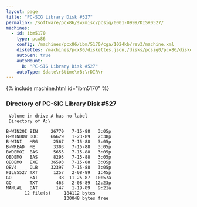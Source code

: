 ```yaml
---
layout: page
title: "PC-SIG Library Disk #527"
permalink: /software/pcx86/sw/misc/pcsig/0001-0999/DISK0527/
machines:
  - id: ibm5170
    type: pcx86
    config: /machines/pcx86/ibm/5170/cga/1024kb/rev3/machine.xml
    diskettes: /machines/pcx86/diskettes.json,/disks/pcsig0/pcx86/diskettes.json
    autoGen: true
    autoMount:
      B: "PC-SIG Library Disk #527"
    autoType: $date\r$time\rB:\rDIR\r
---
```


{% include machine.html id="ibm5170" %}

### Directory of PC-SIG Library Disk #527

     Volume in drive A has no label
     Directory of A:\

    B-WIN20I BIN     26770   7-15-88   3:05p
    B-WINDOW DOC     66629   1-23-89   2:38p
    B-WINI   MRG      2567   7-15-88   3:05p
    B-WREAD  ME       3303   7-15-88   3:05p
    BWDEMOI  BAS      5655   7-15-88   3:05p
    QBDEMO   BAS      8293   7-15-88   3:05p
    QBDEMO   EXE     36593   7-15-88   3:05p
    QBV4     QLB     32397   7-15-88   3:05p
    FILES527 TXT      1257   2-08-89   1:45p
    GO       BAT        38  11-25-87  10:57a
    GO       TXT       463   2-08-89  12:23p
    MANUAL   BAT       147   1-19-89   9:21a
           12 file(s)     184112 bytes
                          130048 bytes free
